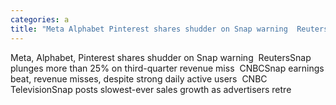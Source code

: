 ```yaml
---
categories: a
title: "Meta Alphabet Pinterest shares shudder on Snap warning  Reuters"
---
```

Meta, Alphabet, Pinterest shares shudder on Snap warning&nbsp;&nbsp;ReutersSnap plunges more than 25% on third-quarter revenue miss&nbsp;&nbsp;CNBCSnap earnings beat, revenue misses, despite strong daily active users&nbsp;&nbsp;CNBC TelevisionSnap posts slowest-ever sales growth as advertisers retre